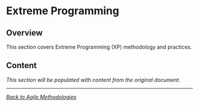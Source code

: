 # Extreme Programming

## Overview

This section covers Extreme Programming (XP) methodology and practices.

## Content

*This section will be populated with content from the original document.*

---

*[Back to Agile Methodologies](index.md)*
